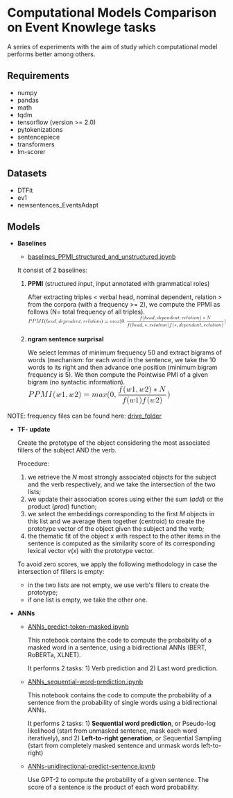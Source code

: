 # Computational Models Comparison on Event Knowlege tasks

A series of experiments with the aim of study which computational model performs better among others.

## Requirements
- numpy
- pandas
- math
- tqdm
- tensorflow (version >= 2.0)
- pytokenizations
- sentencepiece
- transformers
- lm-scorer

## Datasets
- DTFit
- ev1
- newsentences_EventsAdapt

## Models

- **Baselines**
   + [baselines_PPMI_structured_and_unstructured.ipynb](https://github.com/giuliarambelli/Event_Knowledge_Model_Comparison/blob/master/baselines_PPMI_structured_and_unstructured.ipynb) 

   It consist of 2 baselines:
   
   1. **PPMI** (structured input, input annotated with grammatical roles)    
   
      After extracting triples < verbal head, nominal dependent, relation > from the corpora (with a frequency >= 2), we compute the PPMI as follows 
      (N= total frequency of all triples).
      ![ppmi baseline 1](https://github.com/giuliarambelli/Event_Knowledge_Model_Comparison/blob/master/img/baseline1.gif)

   2. **ngram sentence surprisal**
   
      We select lemmas of minimum frequency 50 and extract bigrams of words (mechanism: for each word in the sentence, we take the 10 words to its right and then advance one position (minimum bigram frequency is 5). We then compute the Pointwise PMI of a given bigram (no syntactic information).
      ![ppmi baseline 2](https://github.com/giuliarambelli/Event_Knowledge_Model_Comparison/blob/master/img/baseline2.gif)

NOTE: frequency files can be found here: [drive_folder](https://drive.google.com/drive/folders/1MK2Ff3LqXuTwIQe9ukXmhIQDWUcFIoO_?usp=sharing) 

- **TF- update**

   Create the prototype of the object considering the most associated fillers of the subject AND the verb.
     
   Procedure:
   1. we retrieve the *N* most strongly associated objects for the subject and the verb respectively, and we take the intersection of the two lists;
   2. we update their association scores using either the sum (*add*) or the product (*prod*) function;
   3. we select the embeddings corresponding to the first *M* objects in this list and we average them together (centroid) to create the prototype vector of the object given the subject and the verb;
   4. the thematic fit of the object x with respect to the other items in the sentence is computed as the similarity score of its corresponding lexical vector v(x) with the prototype vector. 

   To avoid zero scores, we apply the following methodology in case the intersection of fillers is empty:
   + in the two lists are not empty, we use verb's fillers to create the prototype;
   + if one list is empty, we take the other one.

- **ANNs**
   + [ANNs_predict-token-masked.ipynb](https://github.com/giuliarambelli/Event_Knowledge_Model_Comparison/blob/master/ANNs_predict-token-masked.ipynb)
   
     This notebook contains the code to compute the probability of a masked word in a sentence, using a bidirectional ANNs (BERT, RoBERTa, XLNET).
     
     It performs 2 tasks: 1) Verb prediction  and 2) Last word prediction.
   + [ANNs_sequential-word-prediction.ipynb](https://github.com/giuliarambelli/Event_Knowledge_Model_Comparison/blob/master/ANNs_sequential-word-prediction.ipynb)
   
      This notebook contains the code to compute the probability of a sentence from the probability of single words using a bidirectional ANNs.
      
      It performs 2 tasks: 1) **Sequential word prediction**, or Pseudo-log likelihood (start from unmasked sentence, mask each word iteratively), and 2) **Left-to-right generation**, or Sequential Sampling (start from completely masked sentence and unmask words left-to-right)
    
   + [ANNs-unidirectional-predict-sentence.ipynb](https://github.com/giuliarambelli/Event_Knowledge_Model_Comparison/blob/master/ANNs-unidirectional-predict-sentence.ipynb)
   
      Use GPT-2 to compute the probability of a given sentence. The score of a sentence is the product of each word probability.


